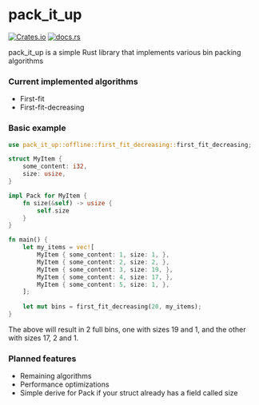 # pack_it_up

[![Crates.io](https://img.shields.io/crates/v/pack_it_up)](https://crates.io/crates/pack_it_up)
[![docs.rs](https://img.shields.io/docsrs/pack_it_up)](https://docs.rs/pack_it_up/)

pack_it_up is a simple Rust library that implements various bin packing algorithms

### Current implemented algorithms

- First-fit
- First-fit-decreasing

### Basic example

```rust
use pack_it_up::offline::first_fit_decreasing::first_fit_decreasing;

struct MyItem {
    some_content: i32,
    size: usize,
}

impl Pack for MyItem {
    fn size(&self) -> usize {
        self.size
    }
}

fn main() {
    let my_items = vec![
        MyItem { some_content: 1, size: 1, },
        MyItem { some_content: 2, size: 2, },
        MyItem { some_content: 3, size: 19, },
        MyItem { some_content: 4, size: 17, },
        MyItem { some_content: 5, size: 1, }, 
    ];
    
    let mut bins = first_fit_decreasing(20, my_items);
}
```

The above will result in 2 full bins, one with sizes 19 and 1, and the other with sizes 17, 2 and 1.

### Planned features

- Remaining algorithms
- Performance optimizations
- Simple derive for Pack if your struct already has a field called size